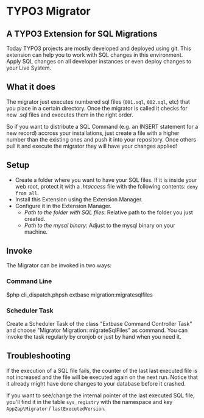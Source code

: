 # TYPO3 Migrator

## A TYPO3 Extension for SQL Migrations

Today TYPO3 projects are mostly developed and deployed using git. This extension can help you to work with SQL changes in this environment.
Apply SQL changes on all developer instances or even deploy changes to your Live System.

## What it does

The migrator just executes numbered sql files (`001.sql`, `002.sql`, etc) that you place in a certain directory. Once the migrator is called it checks for new .sql files and executes them in the right order.

So if you want to distribute a SQL Command (e.g. an INSERT statement for a new record) accross your installations, just create a file with a higher number than the existing ones and push it into your repository. Once others pull it and execute the migrator they will have your changes applied!

## Setup

* Create a folder where you want to have your SQL files. If it is inside your web root, protect it with a *.htaccess* file with the following contents: `deny from all`.
* Install this Extension using the Extension Manager.
* Configure it in the Extension Manager.
  * *Path to the folder with SQL files*: Relative path to the folder you just created.
  * *Path to the mysql binary*: Adjust to the mysql binary on your machine.

## Invoke

The Migrator can be invoked in two ways:

### Command Line

$php cli_dispatch.phpsh extbase migration:migratesqlfiles

### Scheduler Task

Create a Scheduler Task of the class "Extbase Command Controller Task" and choose "Migrator Migration: migrateSqlFiles" as command. You can invoke the task regularly by cronjob or just by hand when you need it.

## Troubleshooting

If the execution of a SQL file fails, the counter of the last last executed file is not increased and the file will be executed again on the next run. Notice that it already might have done changes to your database before it crashed.

If you want to see/change the internal pointer of the last executed SQL file, you'll find it in the table `sys_registry` with the namespace and key `AppZap\Migrator` / `lastExecutedVersion`.